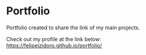 # Portfolio
Portfolio created to share the link of my main projects.

Check out my profile at the link below:
https://felipeizidoro.github.io/portfolio/
